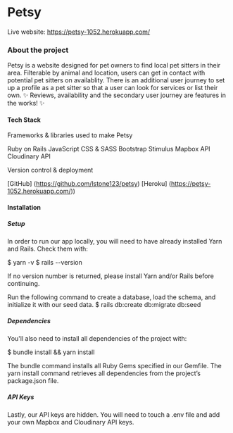 # Petsy

Live website: https://petsy-1052.herokuapp.com/

### About the project

Petsy is a website designed for pet owners to find local pet sitters in their area. 
Filterable by animal and location, users can get in contact with potential pet sitters on availablity.
There is an additional user journey to set up a profile as a pet sitter so that a user can look for services or list their own. 
✨ Reviews, availability and the secondary user journey are features in the works! ✨

#### Tech Stack
Frameworks & libraries used to make Petsy

Ruby on Rails
JavaScript
CSS & SASS
Bootstrap
Stimulus
Mapbox API
Cloudinary API

Version control & deployment

[GitHub] (https://github.com/lstone123/petsy)
[Heroku] (https://petsy-1052.herokuapp.com/))

#### Installation


##### Setup
In order to run our app locally, you will need to have already installed Yarn and Rails. Check them with:

$ yarn -v
$ rails --version

If no version number is returned, please install Yarn and/or Rails before continuing.

Run the following command to create a database, load the schema, and initialize it with our seed data.
$ rails db:create db:migrate db:seed

##### Dependencies
You'll also need to install all dependencies of the project with:

$ bundle install && yarn install

The bundle command installs all Ruby Gems specified in our Gemfile. The yarn install command retrieves all dependencies from the project’s package.json file.

##### API Keys
Lastly, our API keys are hidden. You will need to touch a .env file and add your own Mapbox and Cloudinary API keys.






